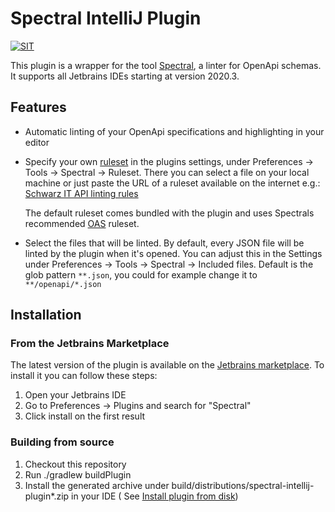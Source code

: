# Spectral IntelliJ Plugin

[![SIT](https://img.shields.io/badge/SIT-awesome-blueviolet.svg)](https://jobs.schwarz)

This plugin is a wrapper for the tool [Spectral](https://github.com/stoplightio/spectral), a linter for OpenApi schemas.
It supports all Jetbrains IDEs starting at version 2020.3.

## Features

- Automatic linting of your OpenApi specifications and highlighting in your editor
- Specify your own [ruleset](https://meta.stoplight.io/docs/spectral/ZG9jOjYyMDc0NA-rulesets) in the plugins settings,
  under Preferences -> Tools -> Spectral -> Ruleset. There you can select a file on your local machine or just paste the
  URL of a ruleset available on the internet e.g.:
  [Schwarz IT API linting rules](https://github.com/SchwarzIT/api-linter-rules)

  The default ruleset comes bundled with the plugin and uses Spectrals
  recommended [OAS](https://meta.stoplight.io/docs/spectral/ZG9jOjExNw-open-api-rules) ruleset.
- Select the files that will be linted. By default, every JSON file will be linted by the plugin when it's opened. You
  can adjust this in the Settings under Preferences -> Tools -> Spectral -> Included files. Default is the glob
  pattern `**.json`, you could for example change it to `**/openapi/*.json`

## Installation

### From the Jetbrains Marketplace

The latest version of the plugin is available on the [Jetbrains marketplace](https://plugins.jetbrains.com/plugin/18520-spectral). To install it you can follow these
steps:

1. Open your Jetbrains IDE
2. Go to Preferences -> Plugins and search for "Spectral"
3. Click install on the first result

### Building from source

1. Checkout this repository
2. Run ./gradlew buildPlugin
3. Install the generated archive under build/distributions/spectral-intellij-plugin*.zip in your IDE (
   See [Install plugin from disk](https://www.jetbrains.com/help/idea/managing-plugins.html#install_plugin_from_disk))
